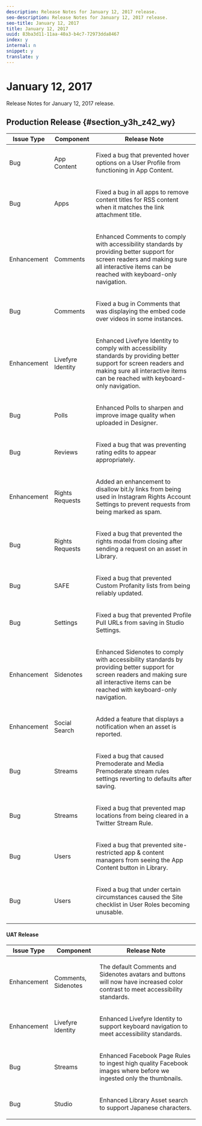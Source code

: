```yaml
---
description: Release Notes for January 12, 2017 release.
seo-description: Release Notes for January 12, 2017 release.
seo-title: January 12, 2017
title: January 12, 2017
uuid: 83ba3d11-11aa-40a3-b4c7-72973dda8467
index: y
internal: n
snippet: y
translate: y
---
```


# January 12, 2017

Release Notes for January 12, 2017 release.

## Production Release {#section_y3h_z42_wy}

<table id="table_xwr_tl2_wy"> 
 <thead> 
  <tr> 
   <th class="entry"> Issue Type</th> 
   <th class="entry"> Component</th> 
   <th class="entry"> Release Note</th> 
  </tr> 
 </thead>
 <tbody> 
  <tr> 
   <td> <p>Bug</p> </td> 
   <td> <p>App Content</p> </td> 
   <td> <p>Fixed a bug that prevented hover options on a User Profile from functioning in App Content.</p> </td> 
  </tr> 
  <tr> 
   <td> <p>Bug</p> </td> 
   <td> <p>Apps</p> </td> 
   <td> <p>Fixed a bug in all apps to remove content titles for RSS content when it matches the link attachment title.</p> </td> 
  </tr> 
  <tr> 
   <td> <p>Enhancement</p> </td> 
   <td> <p>Comments</p> </td> 
   <td> <p>Enhanced Comments to comply with accessibility standards by providing better support for screen readers and making sure all interactive items can be reached with keyboard-only navigation.</p> </td> 
  </tr> 
  <tr> 
   <td> <p>Bug</p> </td> 
   <td> <p>Comments</p> </td> 
   <td> <p>Fixed a bug in Comments that was displaying the embed code over videos in some instances.</p> </td> 
  </tr> 
  <tr> 
   <td> <p>Enhancement</p> </td> 
   <td> <p>Livefyre Identity</p> </td> 
   <td> <p>Enhanced Livefyre Identity to comply with accessibility standards by providing better support for screen readers and making sure all interactive items can be reached with keyboard-only navigation.</p> </td> 
  </tr> 
  <tr> 
   <td> <p>Bug</p> </td> 
   <td> <p>Polls</p> </td> 
   <td> <p>Enhanced Polls to sharpen and improve image quality when uploaded in Designer.</p> </td> 
  </tr> 
  <tr> 
   <td> <p>Bug</p> </td> 
   <td> <p>Reviews</p> </td> 
   <td> <p>Fixed a bug that was preventing rating edits to appear appropriately.</p> </td> 
  </tr> 
  <tr> 
   <td> <p>Enhancement</p> </td> 
   <td> <p>Rights Requests</p> </td> 
   <td> <p>Added an enhancement to disallow bit.ly links from being used in Instagram Rights Account Settings to prevent requests from being marked as spam.</p> </td> 
  </tr> 
  <tr> 
   <td> <p>Bug</p> </td> 
   <td> <p>Rights Requests</p> </td> 
   <td> <p>Fixed a bug that prevented the rights modal from closing after sending a request on an asset in Library.</p> </td> 
  </tr> 
  <tr> 
   <td> <p>Bug</p> </td> 
   <td> <p>SAFE</p> </td> 
   <td> <p>Fixed a bug that prevented Custom Profanity lists from being reliably updated.</p> </td> 
  </tr> 
  <tr> 
   <td> <p>Bug</p> </td> 
   <td> <p>Settings</p> </td> 
   <td> <p>Fixed a bug that prevented Profile Pull URLs from saving in Studio Settings.</p> </td> 
  </tr> 
  <tr> 
   <td> <p>Enhancement</p> </td> 
   <td> <p>Sidenotes</p> </td> 
   <td> <p>Enhanced Sidenotes to comply with accessibility standards by providing better support for screen readers and making sure all interactive items can be reached with keyboard-only navigation.</p> </td> 
  </tr> 
  <tr> 
   <td> <p>Enhancement</p> </td> 
   <td> <p>Social Search</p> </td> 
   <td> <p>Added a feature that displays a notification when an asset is reported.</p> </td> 
  </tr> 
  <tr> 
   <td> <p>Bug</p> </td> 
   <td> <p>Streams</p> </td> 
   <td> <p>Fixed a bug that caused Premoderate and Media Premoderate stream rules settings reverting to defaults after saving.</p> </td> 
  </tr> 
  <tr> 
   <td> <p>Bug</p> </td> 
   <td> <p>Streams</p> </td> 
   <td> <p>Fixed a bug that prevented map locations from being cleared in a Twitter Stream Rule.</p> </td> 
  </tr> 
  <tr> 
   <td> <p>Bug</p> </td> 
   <td> <p>Users</p> </td> 
   <td> <p>Fixed a bug that prevented site-restricted app &amp; content managers from seeing the App Content button in Library.</p> </td> 
  </tr> 
  <tr> 
   <td> <p>Bug</p> </td> 
   <td> <p>Users</p> </td> 
   <td> <p>Fixed a bug that under certain circumstances caused the Site checklist in User Roles becoming unusable.</p> </td> 
  </tr> 
 </tbody> 
</table>

<a id="section_yrz_x42_wy"></a>

#### UAT Release
<table id="table_ywr_tl2_wy">  
 <thead> 
  <tr> 
   <th class="entry"> Issue Type</th> 
   <th class="entry"> Component</th> 
   <th class="entry"> Release Note</th> 
  </tr> 
 </thead>
 <tbody> 
  <tr> 
   <td> <p>Enhancement</p> </td> 
   <td> <p>Comments, Sidenotes</p> </td> 
   <td> <p>The default Comments and Sidenotes avatars and buttons will now have increased color contrast to meet accessibility standards.</p> </td> 
  </tr> 
  <tr> 
   <td> <p>Enhancement</p> </td> 
   <td> <p>Livefyre Identity</p> </td> 
   <td> <p>Enhanced Livefyre Identity to support keyboard navigation to meet accessibility standards.</p> </td> 
  </tr> 
  <tr> 
   <td> <p>Bug</p> </td> 
   <td> <p>Streams</p> </td> 
   <td> <p>Enhanced Facebook Page Rules to ingest high quality Facebook images where before we ingested only the thumbnails.</p> </td> 
  </tr> 
  <tr> 
   <td> <p>Bug</p> </td> 
   <td> <p>Studio</p> </td> 
   <td> <p>Enhanced Library Asset search to support Japanese characters.</p> </td> 
  </tr> 
 </tbody> 
</table>

